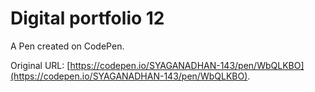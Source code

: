 # Digital  portfolio  12

A Pen created on CodePen.

Original URL: [https://codepen.io/SYAGANADHAN-143/pen/WbQLKBO](https://codepen.io/SYAGANADHAN-143/pen/WbQLKBO).


